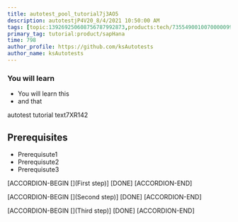 ```yaml
---
title: autotest_pool_tutorial7j3AO5
description: autotestjP4V20_8/4/2021 10:50:00 AM
tags: [topic:139269250608756787992873,products:tech/73554900100700000996,tutorial:experience/advanced]
primary_tag: tutorial:product/sapHana
time: 798
author_profile: https://github.com/ksAutotests
author_name: ksAutotests
---
```

### You will learn
- You will learn this
- and that

autotest tutorial text7XR142

## Prerequisites
- Prerequisute1
- Prerequisute2
- Prerequisute3

[ACCORDION-BEGIN [](First step)]
[DONE]
[ACCORDION-END]

[ACCORDION-BEGIN [](Second step)]
[DONE]
[ACCORDION-END]

[ACCORDION-BEGIN [](Third step)]
[DONE]
[ACCORDION-END]


